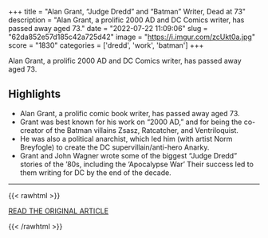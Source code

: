 +++
title = "Alan Grant, “Judge Dredd” and “Batman” Writer, Dead at 73"
description = "Alan Grant, a prolific 2000 AD and DC Comics writer, has passed away aged 73."
date = "2022-07-22 11:09:06"
slug = "62da852e57d185c42a725d42"
image = "https://i.imgur.com/zcUkt0a.jpg"
score = "1830"
categories = ['dredd', 'work', 'batman']
+++

Alan Grant, a prolific 2000 AD and DC Comics writer, has passed away aged 73.

## Highlights

- Alan Grant, a prolific comic book writer, has passed away aged 73.
- Grant was best known for his work on “2000 AD,” and for being the co-creator of the Batman villains Zsasz, Ratcatcher, and Ventriloquist.
- He was also a political anarchist, which led him (with artist Norm Breyfogle) to create the DC supervillain/anti-hero Anarky.
- Grant and John Wagner wrote some of the biggest “Judge Dredd” stories of the ’80s, including the ‘Apocalypse War’ Their success led to them writing for DC by the end of the decade.

---

{{< rawhtml >}}
  <p class="article-category">
    <a target="_blank" href="http://www.multiversitycomics.com/news/alan-grant-dead/">READ THE ORIGINAL ARTICLE</a>
  </p>
{{< /rawhtml >}}
